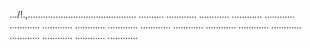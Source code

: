 .../!.,........................................... ..........
............
............
............
............
............
............
............
............
............
............
............
............
............
............
............
............
............


